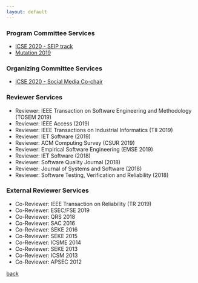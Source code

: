 ```yaml
---
layout: default
---
```


### Program Committee Services
*  [ICSE 2020 - SEIP track](https://conf.researchr.org/track/icse-2020/icse-2020-Software-Engineering-in-Practice)
*  [Mutation 2019](https://mutation-workshop.github.io/2019/)


### Organizing Committee Services
*  [ICSE 2020 - Social Media Co-chair](https://conf.researchr.org/home/icse-2020)


### Reviewer Services

*  Reviewer: IEEE Transaction on Software Engineering and Methodology (TOSEM 2019)
*  Reviewer: IEEE Access (2019)
*  Reviewer: IEEE Transactions on Industrial Informatics (TII 2019)
*  Reviewer: IET Software (2019)
*  Reviewer: ACM Computing Survey (CSUR 2019)
*  Reviewer: Empirical Software Engineering (EMSE 2019)
*  Reviewer: IET Software (2018)
*  Reviewer: Software Quality Journal (2018)
*  Reviewer: Journal of Systems and Software (2018)
*  Reviewer: Software Testing, Verification and Reliability (2018)


### External Reviewer Services

*  Co-Reviewer: IEEE Transaction on Reliability (TR 2019)
*  Co-Reviewer: ESEC/FSE 2019
*  Co-Reviewer: QRS 2018
*  Co-Reviewer: SAC 2016
*  Co-Reviewer: SEKE 2016
*  Co-Reviewer: SEKE 2015
*  Co-Reviewer: ICSME 2014
*  Co-Reviewer: SEKE 2013
*  Co-Reviewer: ICSM 2013
*  Co-Reviewer: APSEC 2012


[back](./../)
